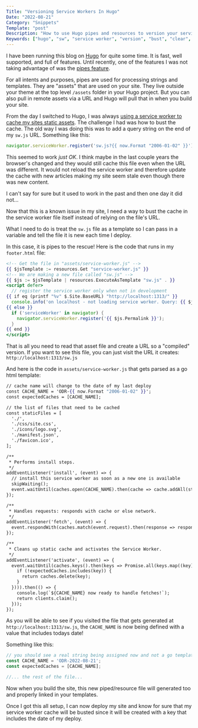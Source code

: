 ```yaml
---
Title: "Versioning Service Workers In Hugo"
Date: "2022-08-21"
Category: "Snippets"
Template: "post"
Description: "How to use Hugo pipes and resources to version your service worker scripts"
Keywords: ["hugo", "sw", "service worker", "version", "bust", "clear", "script", "resources", "pipes"]
---
```


I have been running this blog on [Hugo](https://gohugo.io/) for quite some time. It is fast, well supported, and full of features. Until recently, one of the features I was not taking advantage of was the [pipes feature](https://gohugo.io/hugo-pipes/introduction/).

For all intents and purposes, pipes are used for processing strings and templates. They are "assets" that are used on your site. They live outside your theme at the top level `/assets` folder in your Hugo project. But you can also pull in remote assets via a URL and Hugo will pull that in when you build your site.

From the day I switched to Hugo, I was always [using a service worker to cache my sites static assets](https://developer.chrome.com/docs/workbox/caching-strategies-overview/#cache-only). The challenge I had was how to bust the cache. The old way I was doing this was to add a query string on the end of my `sw.js` URL. Something like this:

```js
navigator.serviceWorker.register('sw.js?{{ now.Format "2006-01-02" }}');
```

This seemed to work _just OK_. I think maybe in the last couple years the browser's changed and they would still cache this file even when the URL was different. It would not reload the service worker and therefore update the cache with new articles making my site seem stale even though there was new content.

I can't say for sure but it used to work in the past and then one day it did not...

Now that this is a known issue in my site, I need a way to bust the cache in the service worker file itself instead of relying on the file's URL.

What I need to do is treat the `sw.js` file as a template so I can pass in a variable and tell the file it is new each time I deploy.

In this case, it is pipes to the rescue! Here is the code that runs in my `footer.html` file:

```handlebars
<!-- Get the file in "assets/service-worker.js" -->
{{ $jsTemplate := resources.Get "service-worker.js" }}
<!-- We are making a new file called "sw.js" -->
{{ $js := $jsTemplate | resources.ExecuteAsTemplate "sw.js" . }}
<script defer>
  // register the service worker only when not in development
{{ if eq (printf "%v" $.Site.BaseURL) "http://localhost:1313/" }}
  console.info('on localhost - not loading service worker. Query: {{ $js.Permalink }} {{ now.Format "2006-01-02" }}');
{{ else }}
  if ('serviceWorker' in navigator) {
    navigator.serviceWorker.register('{{ $js.Permalink }}');
  }
{{ end }}
</script>
```

That is all you need to read that asset file and create a URL so a "compiled" version. If you want to see this file, you can just visit the URL it creates: `http://localhost:1313/sw.js`

And here is the code in `assets/service-worker.js` that gets parsed as a go html template:

```handlebars
// cache name will change to the date of my last deploy
const CACHE_NAME = 'ODR-{{ now.Format "2006-01-02" }}';
const expectedCaches = [CACHE_NAME];

// the list of files that need to be cached
const staticFiles = [
  './',
  './css/site.css',
  './icons/logo.svg',
  './manifest.json',
  './favicon.ico',
];

/**
 * Performs install steps.
 */
addEventListener('install', (event) => {
  // install this service worker as soon as a new one is available
  skipWaiting();
  event.waitUntil(caches.open(CACHE_NAME).then(cache => cache.addAll(staticFiles)));
});

/**
 * Handles requests: responds with cache or else network.
 */
addEventListener('fetch', (event) => {
  event.respondWith(caches.match(event.request).then(response => response || fetch(event.request)));
});

/**
 * Cleans up static cache and activates the Service Worker.
 */
addEventListener('activate', (event) => {
  event.waitUntil(caches.keys().then(keys => Promise.all(keys.map((key) => {
    if (!expectedCaches.includes(key)) {
      return caches.delete(key);
    }
  }))).then(() => {
    console.log(`${CACHE_NAME} now ready to handle fetches!`);
    return clients.claim();
  }));
});
```

As you will be able to see if you visited the file that gets generated at `http://localhost:1313/sw.js`, the `CACHE_NAME` is now being defined with a value that includes todays date!

Something like this:

```js
// you should see a real string being assigned now and not a go template interpolation
const CACHE_NAME = 'ODR-2022-08-21';
const expectedCaches = [CACHE_NAME];

//... the rest of the file...
```

Now when you build the site, this new piped/resource file will generated too and properly linked in your templates.

Once I got this all setup, I can now deploy my site and know for sure that my service worker cache will be busted since it will be created with a key that includes the date of my deploy.
